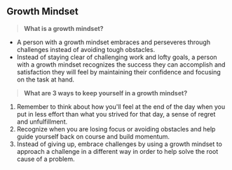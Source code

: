 ## Growth Mindset

> **What is a growth mindset?**

- A person with a growth mindset embraces and perseveres through challenges instead of avoiding tough obstacles.
- Instead of staying clear of challenging work and lofty goals, a person with a growth mindset recognizes the success they can accomplish and satisfaction they will feel by maintaining their confidence and focusing on the task at hand.

> **What are 3 ways to keep yourself in a growth mindset?**

1. Remember to think about how you'll feel at the end of the day when you put in less effort than what you strived for that day, a sense of regret and unfulfillment.
2. Recognize when you are losing focus or avoiding obstacles and help guide yourself back on course and build momentum.
3. Instead of giving up, embrace challenges by using a growth mindset to approach a challenge in a different way in order to help solve the root cause of a problem.
